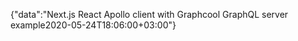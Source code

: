 {"data":"Next.js React Apollo client with Graphcool GraphQL server example2020-05-24T18:06:00+03:00"}
